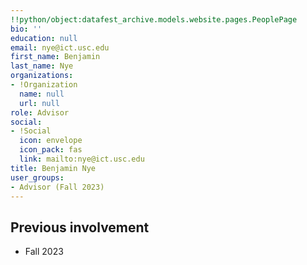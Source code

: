 ```yaml
---
!!python/object:datafest_archive.models.website.pages.PeoplePage
bio: ''
education: null
email: nye@ict.usc.edu
first_name: Benjamin
last_name: Nye
organizations:
- !Organization
  name: null
  url: null
role: Advisor
social:
- !Social
  icon: envelope
  icon_pack: fas
  link: mailto:nye@ict.usc.edu
title: Benjamin Nye
user_groups:
- Advisor (Fall 2023)
---
```


## Previous involvement

* Fall 2023